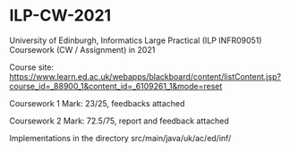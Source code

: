 # ILP-CW-2021
University of Edinburgh, Informatics Large Practical (ILP INFR09051) Coursework (CW / Assignment) in 2021

Course site: https://www.learn.ed.ac.uk/webapps/blackboard/content/listContent.jsp?course_id=_88900_1&content_id=_6109261_1&mode=reset

Coursework 1 Mark: 23/25, feedbacks attached

Coursework 2 Mark: 72.5/75, report and feedback attached 

Implementations in the directory src/main/java/uk/ac/ed/inf/


